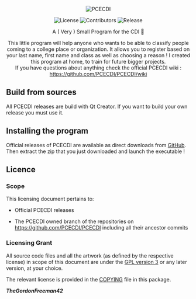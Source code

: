   <p align="center">
    <img alt="PCECDI" src="https://socialify.git.ci/TheGordonFreeman42/PCECDI/image?description=1&font=Inter&name=1&pattern=Circuit%20Board&theme=Dark">
  </p>
  <p align="center">
    <img alt="License" src="https://img.shields.io/github/v/release/TheGordonFreeman42/PCECDI?display_name=release&style=for-the-badge">
    <img alt="Contributors" src="https://img.shields.io/github/license/TheGordonFreeman42/PCECDI?style=for-the-badge&logo=github" >
    <img alt="Release" src="https://img.shields.io/github/downloads/TheGordonFreeman42/PCECDI/total?style=for-the-badge" />
  </p>
<p align="center">A ( Very ) Small Program for the CDI 🤣</p>
<p align="center">This little program will help anyone who wants to be able to classify people coming to a college place or organization. It allows you to register based on your last name, first name and class as well as choosing a reason ! I created this program at home, to train for future bigger projects.<br>If you have questions about anything check the official PCECDI wiki : <a href="https://github.com/PCECDI/PCECDI/wiki">https://github.com/PCECDI/PCECDI/wiki</a></p>

## Build from sources

All PCECDI releases are build with Qt Creator. If you want to build your own release you must use it.

## Installing the program

Official releases of PCECDI are available as direct downloads from [GitHub](https://github.com/PCECDI/PCECDI/releases/latest). Then extract the zip that you just downloaded and launch the executable !

## Licence

### Scope

This licensing document pertains to:

- Official PCECDI releases

- The PCECDI owned branch of the repositories on
  https://github.com/PCECDI/PCECDI including all their ancestor commits

### Licensing Grant

All source code files and all the artwork (as defined by the respective license) in scope of this document are under the [GPL version 3](https://www.gnu.org/licenses/gpl-3.0.html)
or any later version, at your choice.

The relevant license is provided in the [COPYING](COPYING) file in this
package.

**_TheGordonFreeman42_**
